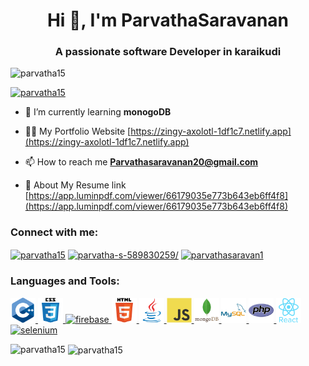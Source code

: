 <h1 align="center">Hi 👋, I'm ParvathaSaravanan</h1>
<h3 align="center">A passionate software Developer in karaikudi</h3>

<p align="left"> <img src="https://komarev.com/ghpvc/?username=parvatha15&label=Profile%20views&color=0e75b6&style=flat" alt="parvatha15" /> </p>

<p align="left"> <a href="https://github.com/ryo-ma/github-profile-trophy"><img src="https://github-profile-trophy.vercel.app/?username=parvatha15" alt="parvatha15" /></a> </p>

- 🌱 I’m currently learning **monogoDB**

- 👨‍💻 My Portfolio Website [https://zingy-axolotl-1df1c7.netlify.app](https://zingy-axolotl-1df1c7.netlify.app)

- 📫 How to reach me **Parvathasaravanan20@gmail.com**

- 📄 About My Resume link [https://app.luminpdf.com/viewer/66179035e773b643eb6ff4f8](https://app.luminpdf.com/viewer/66179035e773b643eb6ff4f8)

<h3 align="left">Connect with me:</h3>
<p align="left">
<a href="https://codepen.io/parvatha15" target="blank"><img align="center" src="https://raw.githubusercontent.com/rahuldkjain/github-profile-readme-generator/master/src/images/icons/Social/codepen.svg" alt="parvatha15" height="30" width="40" /></a>
<a href="https://linkedin.com/in/parvatha-s-589830259/" target="blank"><img align="center" src="https://raw.githubusercontent.com/rahuldkjain/github-profile-readme-generator/master/src/images/icons/Social/linked-in-alt.svg" alt="parvatha-s-589830259/" height="30" width="40" /></a>
<a href="https://www.hackerrank.com/parvathasaravan1" target="blank"><img align="center" src="https://raw.githubusercontent.com/rahuldkjain/github-profile-readme-generator/master/src/images/icons/Social/hackerrank.svg" alt="parvathasaravan1" height="30" width="40" /></a>
</p>

<h3 align="left">Languages and Tools:</h3>
<p align="left"> <a href="https://www.w3schools.com/cpp/" target="_blank" rel="noreferrer"> <img src="https://raw.githubusercontent.com/devicons/devicon/master/icons/cplusplus/cplusplus-original.svg" alt="cplusplus" width="40" height="40"/> </a> <a href="https://www.w3schools.com/css/" target="_blank" rel="noreferrer"> <img src="https://raw.githubusercontent.com/devicons/devicon/master/icons/css3/css3-original-wordmark.svg" alt="css3" width="40" height="40"/> </a> <a href="https://firebase.google.com/" target="_blank" rel="noreferrer"> <img src="https://www.vectorlogo.zone/logos/firebase/firebase-icon.svg" alt="firebase" width="40" height="40"/> </a> <a href="https://www.w3.org/html/" target="_blank" rel="noreferrer"> <img src="https://raw.githubusercontent.com/devicons/devicon/master/icons/html5/html5-original-wordmark.svg" alt="html5" width="40" height="40"/> </a> <a href="https://www.java.com" target="_blank" rel="noreferrer"> <img src="https://raw.githubusercontent.com/devicons/devicon/master/icons/java/java-original.svg" alt="java" width="40" height="40"/> </a> <a href="https://developer.mozilla.org/en-US/docs/Web/JavaScript" target="_blank" rel="noreferrer"> <img src="https://raw.githubusercontent.com/devicons/devicon/master/icons/javascript/javascript-original.svg" alt="javascript" width="40" height="40"/> </a> <a href="https://www.mongodb.com/" target="_blank" rel="noreferrer"> <img src="https://raw.githubusercontent.com/devicons/devicon/master/icons/mongodb/mongodb-original-wordmark.svg" alt="mongodb" width="40" height="40"/> </a> <a href="https://www.mysql.com/" target="_blank" rel="noreferrer"> <img src="https://raw.githubusercontent.com/devicons/devicon/master/icons/mysql/mysql-original-wordmark.svg" alt="mysql" width="40" height="40"/> </a> <a href="https://www.php.net" target="_blank" rel="noreferrer"> <img src="https://raw.githubusercontent.com/devicons/devicon/master/icons/php/php-original.svg" alt="php" width="40" height="40"/> </a> <a href="https://reactjs.org/" target="_blank" rel="noreferrer"> <img src="https://raw.githubusercontent.com/devicons/devicon/master/icons/react/react-original-wordmark.svg" alt="react" width="40" height="40"/> </a> <a href="https://www.selenium.dev" target="_blank" rel="noreferrer"> <img src="https://raw.githubusercontent.com/detain/svg-logos/780f25886640cef088af994181646db2f6b1a3f8/svg/selenium-logo.svg" alt="selenium" width="40" height="40"/> </a> </p>

<p><img align="left" src="https://github-readme-stats.vercel.app/api/top-langs?username=parvatha15&show_icons=true&locale=en&layout=compact" alt="parvatha15" /></p>

<p>&nbsp;<img align="center" src="https://github-readme-stats.vercel.app/api?username=parvatha15&show_icons=true&locale=en" alt="parvatha15" /></p>
